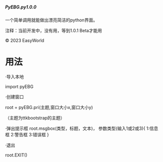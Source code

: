 ##### PyEBG.py1.0.0
一个简单调用就能做出漂亮简洁的python界面。

注释：当前开发中，没有用，等到1.0.1 Beta才能用

© 2023 EasyWorld


# 用法

·导入本地

import pyEBG


·创建窗口

 root = pyEBG.pri(主题,窗口大小x,窗口大小y)

 （主题为ttkbootstrap的主题）


·弹出提示框
 root.msgbox(类型，标题，文本)，
 参数类型(输入1或2或3){
 1:信息框
 2:警告框
 3:错误框
 }


·退出

 root.EXIT()



 

